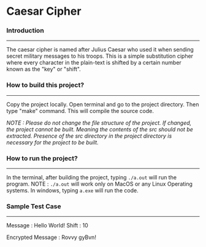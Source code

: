 # Caesar Cipher

### Introduction
___
The caesar cipher is named after Julius Caesar who used it when sending
secret military messages to his troops. This is a simple substitution cipher
where every character in the plain-text is shifted by a certain number known
as the "key" or "shift".

### How to build this project?
___

Copy the project locally. 
Open terminal and go to the project directory.
Then type "make" command.
This will compile the source code.

*NOTE : Please do not change the file structure of the project. If changed, the project
       cannot be built. Meaning the contents of the src should not be extracted. Presence 
       of the src directory in the project directory is necessary for the project to be
       built.*

### How to run the project?
___
In the terminal, after building the project, typing `./a.out` will run the program.
NOTE : `./a.out` will work only on MacOS or any Linux Operating systems. 
In windows, typing `a.exe` will run the code. 

### Sample Test Case
___
Message : Hello World!
Shift : 10

Encrypted Message : Rovvy gyBvn!
